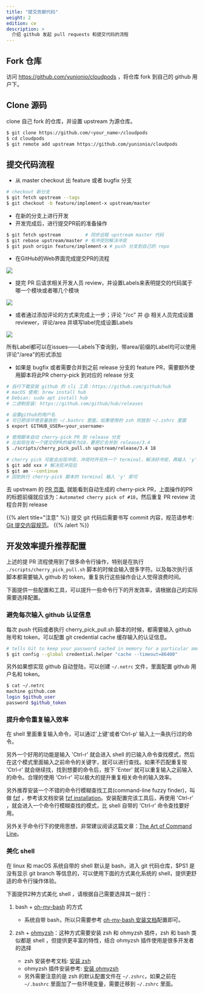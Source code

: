 ```yaml
---
title: "提交贡献代码"
weight: 2
edition: ce
description: >
  介绍 github 发起 pull requests 和提交代码的流程
---
```


## Fork 仓库

访问 https://github.com/yunionio/cloudpods ，将仓库 fork 到自己的 github 用户下。

## Clone 源码

clone 自己 fork 的仓库，并设置 upstream 为源仓库。

```bash
$ git clone https://github.com/<your_name>/cloudpods
$ cd cloudpods
$ git remote add upstream https://github.com/yunionio/cloudpods
```

## 提交代码流程

- 从 master checkout 出 feature 或者 bugfix 分支

```bash
# checkout 新分支
$ git fetch upstream --tags
$ git checkout -b feature/implement-x upstream/master
```

- 在新的分支上进行开发
- 开发完成后，进行提交PR前的准备操作

```bash
$ git fetch upstream         # 同步远程 upstream master 代码
$ git rebase upstream/master # 有冲突则解决冲突
$ git push origin feature/implement-x # push 分支到自己的 repo
```

- 在GitHub的Web界面完成提交PR的流程

![](../images/submitPR.png)

- 提完 PR 后请求相关开发人员 review，并设置Labels来表明提交的代码属于哪一个模块或者哪几个模块

![](../images/reviewer_label.png)

- 或者通过添加评论的方式来完成上一步；评论 "/cc" 并 @ 相关人员完成设置reviewer，评论/area 并填写label完成设置Labels

![](../images/robot_review_label.png)

​	所有Label都可以在issues——Labels下查询到，带area/前缀的Label均可以使用评论"/area"的形式添加

- 如果是 bugfix 或者需要合并到之前 release 分支的 feature PR，需要额外使用脚本将此PR cherry-pick 到对应的 release 分支

```bash
# 自行下载安装 github 的 cli 工具：https://github.com/github/hub
# macOS 使用: brew install hub
# Debian: sudo apt install hub
# 二进制安装: https://github.com/github/hub/releases

# 设置github的用户名
# 可已把该环境变量放到 ~/.bashrc 里面，如果使用的 zsh 则放到 ~/.zshrc 里面
$ export GITHUB_USER=<your_username>

# 使用脚本自动 cherry-pick PR 到 release 分支
# 比如现在有一个提交的PR的编号为18，要把它合并到 release/3.4
$ ./scripts/cherry_pick_pull.sh upstream/release/3.4 18
 
# cherry pick 可能会出现冲突，冲突时开另外一个 terminal，解决好冲突，再输入 'y' 进行提交
$ git add xxx # 解决完冲突后
$ git am --continue
# 回到执行 cherry-pick 脚本的 terminal 输入 'y' 即可
```

去 upstream 的 [PR 页面](https://github.com/yunionio/cloudpods/pulls), 就能看到自动生成的 cherry-pick PR，上面操作的PR的标题前缀就应该为：`Automated cherry pick of #18`，然后重复 PR review 流程合并到 release


{{% alert title="注意" %}}
提交 git 代码后需要书写 commit 内容，规范请参考: [Git 提交内容规范](../git-convention)。
{{% /alert %}}

## 开发效率提升推荐配置

上述的提 PR 流程使用到了很多命令行操作，特别是在执行 `./scripts/cherry_pick_pull.sh` 脚本的时候会输入很多字符。以及每次执行该脚本都需要输入 github 的 token。重复执行这些操作会让人觉得浪费时间。

下面提供一些配置和工具，可以提升一些命令行下的开发效率，请根据自己的实际需要选择配置。

### 避免每次输入 github 认证信息

每次 push 代码或者执行 cherry_pick_pull.sh 脚本的时候，都需要输入 github 账号和 token，可以配置 git credential cache 缓存输入的认证信息。

```bash
# tells Git to keep your password cached in memory for a particular amount of minutes
$ git config --global credential.helper "cache --timeout=86400"
```

另外如果想实现 github 自动登陆，可以创建 `~/.netrc` 文件，里面配置 github 用户名和 token。

```bash
$ cat ~/.netrc
machine github.com
login $github_user
password $github_token
```

### 提升命令重复输入效率

在 shell 里面重复输入命令，可以通过'上键'或者'Ctrl-p' 输入上一条执行过的命令。

另外一个好用的功能是输入 'Ctrl-r' 就会进入 shell 的已输入命令查找模式，然后在这个模式里面输入之前命令的关键字，就可以进行查找。如果不匹配重复按 'Ctrl-r' 就会继续找，找到想要的命令后，按下 'Enter' 就可以重复输入之前输入的命令。合理的使用 'Ctrl-r' 可以极大的提升重复相关命令的输入效率。

另外推荐安装一个不错的命令行模糊查找工具(command-line fuzzy finder)，叫做 [fzf](https://github.com/junegunn/fzf) ，参考该文档安装 [fzf installation](https://github.com/junegunn/fzf#installation)。安装配置完该工具后，再使用 'Ctrl-r' ，就会进入一个命令行模糊查找的模式，比 shell 自带的 'Ctrl-r' 命令查找要好用。

另外关于命令行下的使用思想，非常建议阅读这篇文章：[The Art of Command Line](https://github.com/jlevy/the-art-of-command-line)。

### 美化 shell

在 linux 和 macOS 系统自带的 shell 默认是 bash，进入 git 代码仓库，$PS1 是没有显示 git branch 等信息的，可以使用下面的方式美化系统的 shell，提供更舒适的命令行操作体验。

下面提供2种方式美化 shell ，请根据自己需要选择其一就行：

1. bash + [oh-my-bash](https://github.com/ohmybash/oh-my-bash) 的方式
    - 系统自带 bash，所以只需要参考 [oh-my-bash 安装文档](https://github.com/ohmybash/oh-my-bash#getting-started)配置即可。

2. zsh + [ohmyzsh](https://github.com/ohmyzsh/ohmyzsh)：这种方式需要安装 zsh 和 ohmyzsh 插件，zsh 和 bash 类似都是 shell ，但提供更丰富的特性，结合 ohmyzsh 插件使用是很多开发者的选择
    - zsh 安装参考文档: [安装 zsh](https://github.com/ohmyzsh/ohmyzsh/wiki/Installing-ZSH)
    - ohmyzsh 插件安装参考: [安装 ohmyzsh](https://github.com/ohmyzsh/ohmyzsh#basic-installation)
    - 另外需要注意的是 zsh 的默认配置文件在 `~/.zshrc`，如果之前在 `~/.bashrc` 里面加了一些环境变量，需要迁移到 `~/.zshrc` 里面。
